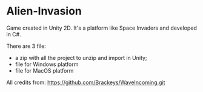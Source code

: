 # Alien-Invasion
 Game created in Unity 2D. It's a platform like Space Invaders and developed in C#.  
 
 There are 3 file:
 
 - a zip with all the project to unzip and import in Unity;
 - file for Windows platform
 - file for MacOS platform
 
 
 All credits from: https://github.com/Brackeys/WaveIncoming.git
